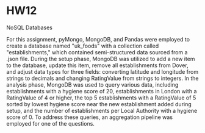 # HW12
NoSQL Databases

For this assignment, pyMongo, MongoDB, and Pandas were employed to create a database named "uk_foods" with a collection called "establishments," which contained semi-structured data sourced from a .json file. During the setup phase, MongoDB was utilized to add a new item to the database, update this item, remove all establishments from Dover, and adjust data types for three fields: converting latitude and longitude from strings to decimals and changing RatingValue from strings to integers. In the analysis phase, MongoDB was used to query various data, including establishments with a hygiene score of 20, establishments in London with a RatingValue of 4 or higher, the top 5 establishments with a RatingValue of 5 sorted by lowest hygiene score near the new establishment added during setup, and the number of establishments per Local Authority with a hygiene score of 0. To address these queries, an aggregation pipeline was employed for one of the questions.
